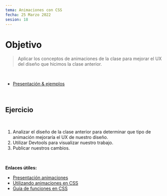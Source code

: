 ```yaml
---
tema: Animaciones con CSS
fecha: 25 Marzo 2022
sesion: 18
---
```


# Objetivo

> Aplicar los conceptos de animaciones de la clase para mejorar el UX del  diseño que hicimos la clase anterior.

<br>

* [Presentación & ejemplos](https://learned-good-bye.surge.sh/)

<br>

## Ejercicio

<br>

1. Analizar el diseño de la clase anterior para determinar que tipo de animación mejoraría el UX de nuestro diseño.
2. Utilizar Devtools para visualizar nuestro trabajo.
3. Publicar nuestros cambios.

<br>

**Enlaces útiles:**

* [Presentación animaciones](https://learned-good-bye.surge.sh/)
* [Utilizando animaciones en CSS](https://developer.mozilla.org/es/docs/Web/CSS/CSS_Animations/Using_CSS_animations)
* [Guía de funciones en CSS](https://css-tricks.com/complete-guide-to-css-functions/)
